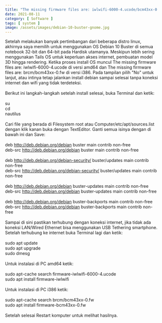 ```yaml
---
title: "The missing firmware files are: iwlwifi-6000-4.ucode/bcm43xx-0.fw Ketika Install Debian 10 Buster i386/amd64"
date: 2021-08-11
category: [ Software ]
tags: [ system ]
image: /assets/images/debian-10-buster-gnome.jpg
---
```

Setelah melakukan banyak pertimbangan dari beberapa distro linux, akhirnya saya memilih untuk menggunakan OS Debian 10 Buster di semua notebook 32-bit dan 64-bit pada Hardisk utamanya. Meskipun lebih sering menggunakan Tails OS untuk keperluan akses internet, pembuatan model 3D hingga rendering. Ketika proses install OS muncul The missing firmware files are: iwlwifi-6000-4.ucode di versi amd64 dan The missing firmware files are: brcm/bcm43xx-0.fw di versi i386. Pada tampilan pilih "No" untuk lanjut, atau intinya tetap jalankan install debian sampai selesai tanpa koneksi internet dan wifi yang tidak terdeteksi.<br />
<br />
Berikut ini langkah-langkah setelah install selesai, buka Terminal dan ketik:<br />
<br />
su<br />
cd<br />
nautilus<br />
<br />
Cari file yang berada di Filesystem root atau Computer/etc/apt/sources.list dengan klik kanan buka dengan TextEditor. Ganti semua isinya dengan di bawah ini dan Save:<br />
<br />
deb http://deb.debian.org/debian buster main contrib non-free<br />
deb-src http://deb.debian.org/debian buster main contrib non-free<br />
<br />
deb http://deb.debian.org/debian-security/ buster/updates main contrib non-free<br />
deb-src http://deb.debian.org/debian-security/ buster/updates main contrib non-free<br />
<br />
deb http://deb.debian.org/debian buster-updates main contrib non-free<br />
deb-src http://deb.debian.org/debian buster-updates main contrib non-free<br />
<br />
deb http://deb.debian.org/debian buster-backports main contrib non-free<br />
deb-src http://deb.debian.org/debian buster-backports main contrib non-free<br />
<br />
Sampai di sini pastikan terhubung dengan koneksi internet, jika tidak ada koneksi LAN/Wired Ethernet bisa menggunakan USB Tethering smartphone. Setelah terhubung ke internet buka Terminal lagi dan ketik:<br />
<br />
sudo apt update<br />
sudo apt upgrade<br />
sudo dmesg<br />
<br />
Untuk instalasi di PC amd64 ketik:<br />
<br />
sudo apt-cache search firmware-iwlwifi-6000-4.ucode<br />
sudo apt install firmware-iwlwifi<br />
<br />
Untuk instalasi di PC i386 ketik:<br />
<br />
sudo apt-cache search brcm/bcm43xx-0.fw<br />
sudo apt install firmware-bcm43xx-0.fw<br />
<br />
Setelah selesai Restart komputer untuk melihat hasilnya.<br />
